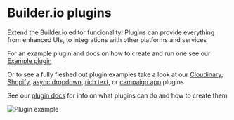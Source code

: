 # Builder.io plugins

Extend the Builder.io editor funcionality! Plugins can provide everything from enhanced UIs, to integrations with other platforms and services

For an example plugin and docs on how to create and run one see our [Example plugin](rich-text)

Or to see a fully fleshed out plugin examples take a look at our [Cloudinary](cloudinary), [Shopify](shopify), [async dropdown](async-dropdown), [rich text](rich-text), or [campaign app](example-app-campaign-builder) plugins

See our [plugin docs](https://www.builder.io/c/docs/extending/plugins) for info on what plugins can do and how to create them

<img src="https://imgur.com/vpNzMud.gif" alt="Plugin example">
